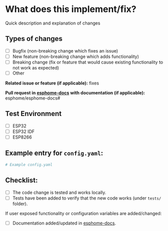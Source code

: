 # What does this implement/fix?

Quick description and explanation of changes

## Types of changes

- [ ] Bugfix (non-breaking change which fixes an issue)
- [ ] New feature (non-breaking change which adds functionality)
- [ ] Breaking change (fix or feature that would cause existing functionality to not work as expected)
- [ ] Other

**Related issue or feature (if applicable):** fixes <link to issue>

**Pull request in [esphome-docs](https://github.com/esphome/esphome-docs) with documentation (if applicable):** esphome/esphome-docs#<esphome-docs PR number goes here>

## Test Environment

- [ ] ESP32
- [ ] ESP32 IDF
- [ ] ESP8266

## Example entry for `config.yaml`:
<!--
  Supplying a configuration snippet, makes it easier for a maintainer to test
  your PR. Furthermore, for new integrations, it gives an impression of how
  the configuration would look like.
  Note: Remove this section if this PR does not have an example entry.
-->

```yaml
# Example config.yaml

```

## Checklist:
  - [ ] The code change is tested and works locally.
  - [ ] Tests have been added to verify that the new code works (under `tests/` folder).

If user exposed functionality or configuration variables are added/changed:
  - [ ] Documentation added/updated in [esphome-docs](https://github.com/esphome/esphome-docs).
